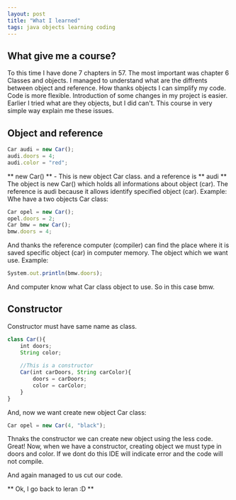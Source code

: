 ```yaml
---
layout: post
title: "What I learned"
tags: java objects learning coding
---
```

## What give me a course?
To this time I have done 7 chapters in 57. 
The most important was chapter 6 Classes and objects. I managed to understand what are the diffrents between object and reference.
How thanks objects I can simplify my code. Code is more flexible. Introduction of some changes in my project is easier. 
Earlier I tried what are they objects, but I did can't. This course in very simple way explain me these issues.

## Object and reference
```javascript
Car audi = new Car();
audi.doors = 4;
audi.color = "red";
```
** new Car() ** - This is new object Car class.
and a reference is ** audi **
The object is new Car() which holds all informations about object (car).
The reference is audi because it allows identify specified object (car).
Example:
Whe have a two objects Car class:

```javascript
Car opel = new Car();
opel.doors = 2;
Car bmw = new Car();
bmw.doors = 4;
```
And thanks the reference computer (compiler) can find the place where it is saved specific object (car) in computer memory. The object which we want use.
Example:
```javascript
System.out.println(bmw.doors);
```
And computer know what Car class object to use. So in this case bmw. 

## Constructor
Constructor must have same name as class.
```javascript
class Car(){
	int doors;
	String color;
	
	//This is a constructor
	Car(int carDoors, String carColor){
		doors = carDoors;
		color = carColor;
	}
}
```
And, now we want create new object Car class:
```javascript
Car opel = new Car(4, "black");
```
Thnaks the constructor we can create new object using the less code. Great!
Now, when we have a constructor, creating object we must type in doors and color. If we dont do this IDE will indicate error and the code will not compile.

And again managed to us cut our code. 

** Ok, I go back to leran :D **